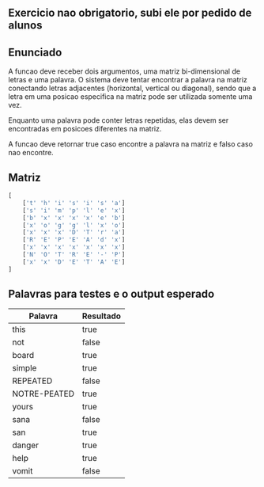 ## Exercicio nao obrigatorio, subi ele por pedido de alunos


## Enunciado

A funcao deve receber dois argumentos, uma matriz bi-dimensional de letras e uma palavra. O sistema deve tentar encontrar a palavra na matriz conectando letras adjacentes (horizontal, vertical ou diagonal), sendo que a letra em uma posicao especifica na matriz pode ser utilizada somente uma vez.

Enquanto uma palavra pode conter letras repetidas, elas devem ser encontradas em posicoes diferentes na matriz.

A funcao deve retornar true caso encontre a palavra na matriz e falso caso nao encontre.


## Matriz

```javascript
[
    ['t' 'h' 'i' 's' 'i' 's' 'a']
    ['s' 'i' 'm' 'p' 'l' 'e' 'x']
    ['b' 'x' 'x' 'x' 'x' 'e' 'b']
    ['x' 'o' 'g' 'g' 'l' 'x' 'o']
    ['x' 'x' 'x' 'D' 'T' 'r' 'a']
    ['R' 'E' 'P' 'E' 'A' 'd' 'x']
    ['x' 'x' 'x' 'x' 'x' 'x' 'x']
    ['N' 'O' 'T' 'R' 'E' '-' 'P']
    ['x' 'x' 'D' 'E' 'T' 'A' 'E']
]

```

## Palavras para testes e o output esperado


| Palavra       | Resultado |
|---------------|-----------|
| this          | true      |
| not           | false     |
| board         | true      |
| simple        | true      |
| REPEATED      | false     |
| NOTRE-PEATED  | true      |
| yours         | true      |
| sana          | false     |
| san           | true      |
| danger        | true      |
| help          | true      |
| vomit         | false     |